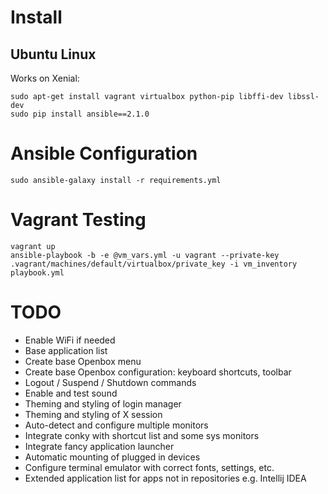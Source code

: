 # Install

## Ubuntu Linux

Works on Xenial:

    sudo apt-get install vagrant virtualbox python-pip libffi-dev libssl-dev
    sudo pip install ansible==2.1.0

# Ansible Configuration

    sudo ansible-galaxy install -r requirements.yml

# Vagrant Testing

    vagrant up
    ansible-playbook -b -e @vm_vars.yml -u vagrant --private-key .vagrant/machines/default/virtualbox/private_key -i vm_inventory playbook.yml

# TODO

* Enable WiFi if needed
* Base application list
* Create base Openbox menu
* Create base Openbox configuration: keyboard shortcuts, toolbar
* Logout / Suspend / Shutdown commands
* Enable and test sound
* Theming and styling of login manager
* Theming and styling of X session
* Auto-detect and configure multiple monitors
* Integrate conky with shortcut list and some sys monitors
* Integrate fancy application launcher
* Automatic mounting of plugged in devices
* Configure terminal emulator with correct fonts, settings, etc.
* Extended application list for apps not in repositories e.g. Intellij IDEA